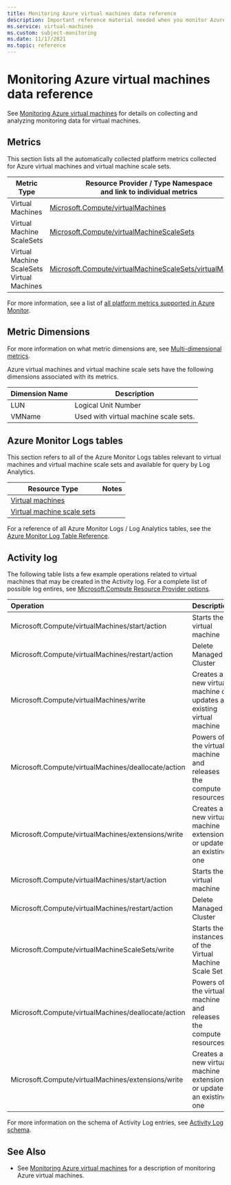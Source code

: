 ```yaml
---
title: Monitoring Azure virtual machines data reference
description: Important reference material needed when you monitor Azure virtual machines 
ms.service: virtual-machines
ms.custom: subject-monitoring
ms.date: 11/17/2021
ms.topic: reference
---
```


# Monitoring Azure virtual machines data reference

See [Monitoring Azure virtual machines](monitor-vm.md) for details on collecting and analyzing monitoring data for virtual machines.

## Metrics

This section lists all the automatically collected platform metrics collected for Azure virtual machines and virtual machine scale sets.  

|Metric Type | Resource Provider / Type Namespace<br/> and link to individual metrics |
|-------|-----|
| Virtual Machines| [Microsoft.Compute/virtualMachines](/azure/azure-monitor/essentials/metrics-supported#microsoftcomputevirtualmachines) |
| Virtual Machine ScaleSets | [Microsoft.Compute/virtualMachineScaleSets](/azure/azure-monitor/essentials/metrics-supported#microsoftcomputevirtualmachinescalesets)|
| Virtual Machine ScaleSets Virtual Machines | [Microsoft.Compute/virtualMachineScaleSets/virtualMachines](/azure/azure-monitor/essentials/metrics-supported#microsoftcomputevirtualmachinescalesetsvirtualmachines)|

For more information, see a list of [all platform metrics supported in Azure Monitor](/azure/azure-monitor/platform/metrics-supported).

## Metric Dimensions

For more information on what metric dimensions are, see [Multi-dimensional metrics](/azure/azure-monitor/platform/data-platform-metrics#multi-dimensional-metrics).


Azure virtual machines and virtual machine scale sets have the following dimensions associated with its metrics.

| Dimension Name | Description |
| ------------------- | ----------------- |
| LUN | Logical Unit Number |
| VMName | Used with virtual machine scale sets. |

## Azure Monitor Logs tables

This section refers to all of the Azure Monitor Logs tables relevant to virtual machines and virtual machine scale sets and available for query by Log Analytics. 

|Resource Type | Notes |
|-------|-----|
| [Virtual machines](/azure/azure-monitor/reference/tables/tables-resourcetype#virtual-machines) | |
| [Virtual machine scale sets](/azure/azure-monitor/reference/tables/tables-resourcetype#virtual-machine-scale-sets) | |

For a reference of all Azure Monitor Logs / Log Analytics tables, see the [Azure Monitor Log Table Reference](/azure/azure-monitor/reference/tables/tables-resourcetype).

## Activity log

The following table lists a few example operations related to virtual machines that may be created in the Activity log. For a complete list of possible log entires, see [Microsoft.Compute Resource Provider options](/azure/role-based-access-control/resource-provider-operations#compute).

| Operation | Description |
|:---|:---|
| Microsoft.Compute/virtualMachines/start/action | Starts the virtual machine |
| Microsoft.Compute/virtualMachines/restart/action | Delete Managed Cluster |
| Microsoft.Compute/virtualMachines/write | Creates a new virtual machine or updates an existing virtual machine |
| Microsoft.Compute/virtualMachines/deallocate/action | Powers off the virtual machine and releases the compute resources |
| Microsoft.Compute/virtualMachines/extensions/write | Creates a new virtual machine extension or updates an existing one |
| Microsoft.Compute/virtualMachines/start/action | Starts the virtual machine |
| Microsoft.Compute/virtualMachines/restart/action | Delete Managed Cluster |
| Microsoft.Compute/virtualMachineScaleSets/write | Starts the instances of the Virtual Machine Scale Set |
| Microsoft.Compute/virtualMachines/deallocate/action | Powers off the virtual machine and releases the compute resources |
| Microsoft.Compute/virtualMachines/extensions/write | Creates a new virtual machine extension or updates an existing one |

For more information on the schema of Activity Log entries, see [Activity  Log schema](/azure/azure-monitor/essentials/activity-log-schema). 


## See Also

- See [Monitoring Azure virtual machines](../virtual-machines/monitor-vm.md) for a description of monitoring Azure virtual machines.
